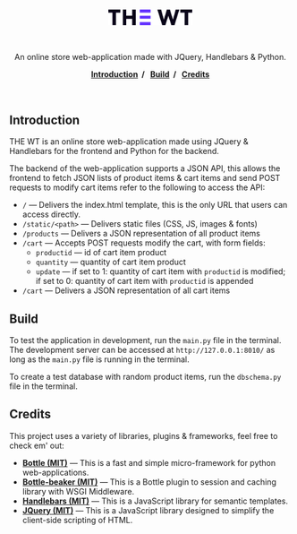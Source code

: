 <br>
<p align="center">
    <img alt="The WT" src="/static/img/logo.png" width="150px">
</p>
<br>
<p align="center">
  An online store web-application made with JQuery, Handlebars & Python.
</p>
<p align="center">
  <b>
    <a href="#introduction">Introduction</a>&nbsp;&nbsp;/&nbsp;&nbsp;
    <a href="#build">Build</a>&nbsp;&nbsp;/&nbsp;&nbsp;
    <a href="#credits">Credits</a>
  </b>
</p>
<br>

Introduction
------------

THE WT is an online store web-application made using JQuery & Handlebars for the frontend and Python for the backend.

The backend of the web-application supports a JSON API, this allows the frontend to fetch JSON lists of product items & cart items and send POST requests to modify cart items refer to the following to access the API:

* `/` — Delivers the index.html template, this is the only URL that users can access directly.
* `/static/<path>` — Delivers static files (CSS, JS, images & fonts)
* `/products` — Delivers a JSON representation of all product items
* `/cart` — Accepts POST requests modify the cart, with form fields:
  * `productid` — id of cart item product
  * `quantity` — quantity of cart item product
  * `update` — if set to 1: quantity of cart item with `productid` is modified; if set to 0: quantity of cart item with `productid` is appended
* `/cart` — Delivers a JSON representation of all cart items


Build
-----

To test the application in development, run the `main.py` file in the terminal. The development server can be accessed at `http://127.0.0.1:8010/` as long as the `main.py` file is running in the terminal.

To create a test database with random product items, run the `dbschema.py` file in the terminal.


Credits
-------

This project uses a variety of libraries, plugins & frameworks, feel free to check em' out:
* [**Bottle (MIT)**](https://github.com/bottlepy/bottle) — This is a fast and simple micro-framework for python web-applications.
* [**Bottle-beaker (MIT)**](https://github.com/bottlepy/bottle-beaker) — This is a Bottle plugin to session and caching library with WSGI Middleware.
* [**Handlebars (MIT)**](https://github.com/wycats/handlebars.js/) — This is a JavaScript library for semantic templates.
* [**JQuery (MIT)**](https://github.com/jquery/jquery) — This is a JavaScript library designed to simplify the client-side scripting of HTML.